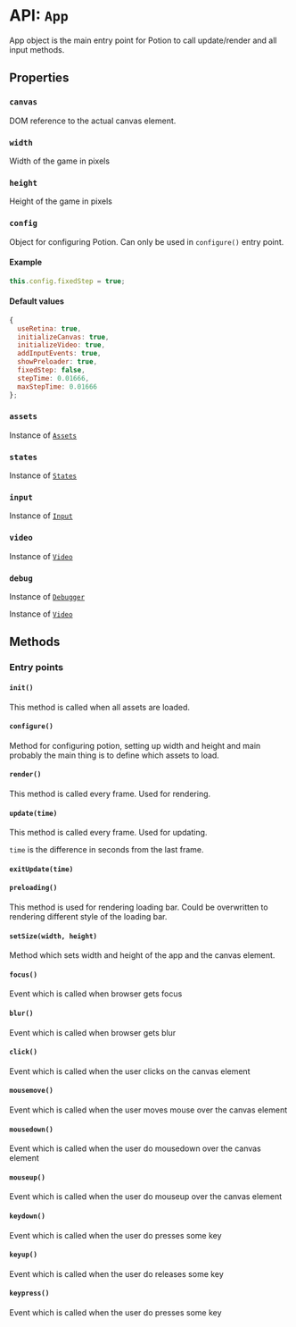 # API: `App`

App object is the main entry point for Potion to call update/render and all input methods.

Properties
----------

### `canvas`

DOM reference to the actual canvas element.

### `width`

Width of the game in pixels

### `height`

Height of the game in pixels

### `config`

Object for configuring Potion. Can only be used in `configure()` entry point.

#### Example
```javascript
this.config.fixedStep = true;
```

#### Default values

```javascript
{
  useRetina: true,
  initializeCanvas: true,
  initializeVideo: true,
  addInputEvents: true,
  showPreloader: true,
  fixedStep: false,
  stepTime: 0.01666,
  maxStepTime: 0.01666
};
```

### `assets`

Instance of [`Assets`](/docs/api/assets.md)

### `states`

Instance of [`States`](/docs/api/states.md)

### `input`

Instance of [`Input`](/docs/api/input.md)

### `video`

Instance of [`Video`](/docs/api/video.md)

### `debug`

Instance of [`Debugger`](https://github.com/jansedivy/potion-debugger)

Instance of [`Video`](/docs/api/video.md)

Methods
-------

### Entry points

#### `init()`

This method is called when all assets are loaded.

#### `configure()`

Method for configuring potion, setting up width and height and main probably the main thing is to define which assets to load.

#### `render()`

This method is called every frame. Used for rendering.

#### `update(time)`

This method is called every frame. Used for updating.

`time` is the difference in seconds from the last frame.

#### `exitUpdate(time)`

#### `preloading()`

This method is used for rendering loading bar. Could be overwritten to rendering different style of the loading bar.

#### `setSize(width, height)`

Method which sets width and height of the app and the canvas element.

#### `focus()`

Event which is called when browser gets focus

#### `blur()`

Event which is called when browser gets blur

#### `click()`

Event which is called when the user clicks on the canvas element

#### `mousemove()`

Event which is called when the user moves mouse over the canvas element

#### `mousedown()`

Event which is called when the user do mousedown over the canvas element

#### `mouseup()`

Event which is called when the user do mouseup over the canvas element

#### `keydown()`

Event which is called when the user do presses some key

#### `keyup()`

Event which is called when the user do releases some key

#### `keypress()`

Event which is called when the user do presses some key
